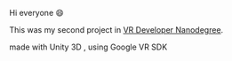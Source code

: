 Hi everyone :smile:

This was my second project in [VR Developer Nanodegree](https://www.udacity.com/course/vr-developer-nanodegree--nd017).

made with Unity 3D , using Google VR SDK
